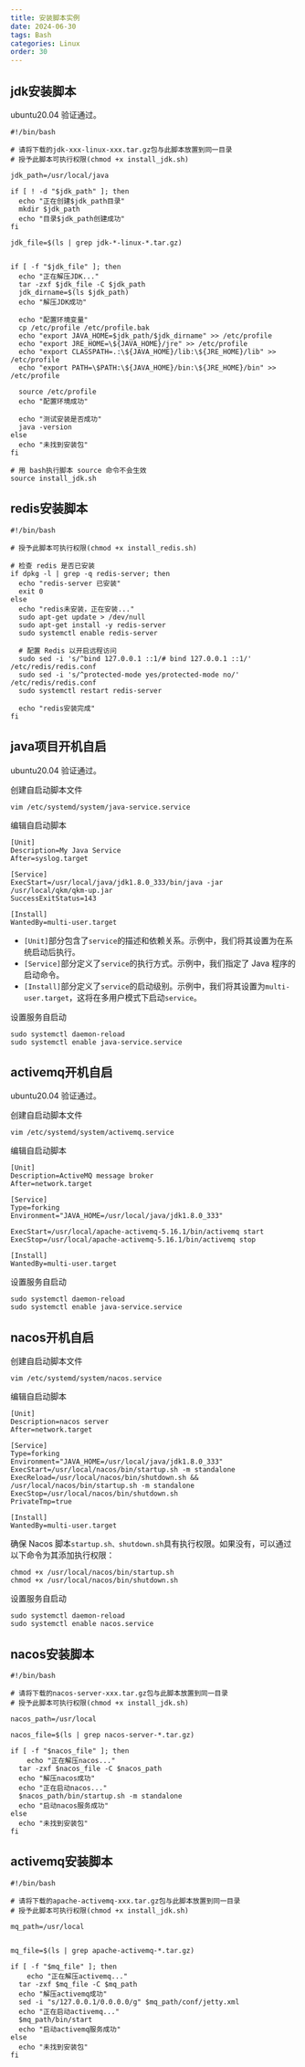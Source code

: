 ```yaml
---
title: 安装脚本实例
date: 2024-06-30
tags: Bash
categories: Linux
order: 30
---
```



## jdk安装脚本
ubuntu20.04 验证通过。
```shell
#!/bin/bash

# 请将下载的jdk-xxx-linux-xxx.tar.gz包与此脚本放置到同一目录
# 授予此脚本可执行权限(chmod +x install_jdk.sh)

jdk_path=/usr/local/java

if [ ! -d "$jdk_path" ]; then
  echo "正在创建$jdk_path目录"
  mkdir $jdk_path
  echo "目录$jdk_path创建成功"
fi

jdk_file=$(ls | grep jdk-*-linux-*.tar.gz)


if [ -f "$jdk_file" ]; then
  echo "正在解压JDK..."
  tar -zxf $jdk_file -C $jdk_path
  jdk_dirname=$(ls $jdk_path)
  echo "解压JDK成功"
  
  echo "配置环境变量"
  cp /etc/profile /etc/profile.bak
  echo "export JAVA_HOME=$jdk_path/$jdk_dirname" >> /etc/profile
  echo "export JRE_HOME=\${JAVA_HOME}/jre" >> /etc/profile
  echo "export CLASSPATH=.:\${JAVA_HOME}/lib:\${JRE_HOME}/lib" >> /etc/profile
  echo "export PATH=\$PATH:\${JAVA_HOME}/bin:\${JRE_HOME}/bin" >> /etc/profile
  
  source /etc/profile
  echo "配置环境成功"
  
  echo "测试安装是否成功"
  java -version
else
  echo "未找到安装包"
fi
```
```shell
# 用 bash执行脚本 source 命令不会生效
source install_jdk.sh
```
## redis安装脚本
```shell
#!/bin/bash

# 授予此脚本可执行权限(chmod +x install_redis.sh)

# 检查 redis 是否已安装
if dpkg -l | grep -q redis-server; then
  echo "redis-server 已安装"
  exit 0
else
  echo "redis未安装，正在安装..."
  sudo apt-get update > /dev/null
  sudo apt-get install -y redis-server
  sudo systemctl enable redis-server
  
  # 配置 Redis 以开启远程访问
  sudo sed -i 's/^bind 127.0.0.1 ::1/# bind 127.0.0.1 ::1/' /etc/redis/redis.conf
  sudo sed -i 's/^protected-mode yes/protected-mode no/' /etc/redis/redis.conf
  sudo systemctl restart redis-server
  
  echo "redis安装完成"
fi
```
## java项目开机自启
ubuntu20.04 验证通过。

创建自启动脚本文件
```shell
vim /etc/systemd/system/java-service.service
```
编辑自启动脚本
```shell
[Unit]
Description=My Java Service
After=syslog.target
 
[Service]
ExecStart=/usr/local/java/jdk1.8.0_333/bin/java -jar /usr/local/qkm/qkm-up.jar
SuccessExitStatus=143
 
[Install]
WantedBy=multi-user.target
```
* `[Unit]`部分包含了`service`的描述和依赖关系。示例中，我们将其设置为在系统启动后执行。
* `[Service]`部分定义了`service`的执行方式。示例中，我们指定了 Java 程序的启动命令。
* `[Install]`部分定义了`service`的启动级别。示例中，我们将其设置为`multi-user.target`，这将在多用户模式下启动`service`。

设置服务自启动
```shell
sudo systemctl daemon-reload
sudo systemctl enable java-service.service
```
## activemq开机自启
ubuntu20.04 验证通过。

创建自启动脚本文件
```shell
vim /etc/systemd/system/activemq.service
```
编辑自启动脚本
```shell
[Unit]
Description=ActiveMQ message broker
After=network.target
 
[Service]
Type=forking
Environment="JAVA_HOME=/usr/local/java/jdk1.8.0_333"
 
ExecStart=/usr/local/apache-activemq-5.16.1/bin/activemq start
ExecStop=/usr/local/apache-activemq-5.16.1/bin/activemq stop
 
[Install]
WantedBy=multi-user.target
```
设置服务自启动
```shell
sudo systemctl daemon-reload
sudo systemctl enable java-service.service
```
## nacos开机自启
创建自启动脚本文件
```shell
vim /etc/systemd/system/nacos.service
```
编辑自启动脚本
```shell
[Unit]
Description=nacos server
After=network.target

[Service]
Type=forking
Environment="JAVA_HOME=/usr/local/java/jdk1.8.0_333"
ExecStart=/usr/local/nacos/bin/startup.sh -m standalone
ExecReload=/usr/local/nacos/bin/shutdown.sh && /usr/local/nacos/bin/startup.sh -m standalone
ExecStop=/usr/local/nacos/bin/shutdown.sh
PrivateTmp=true

[Install]
WantedBy=multi-user.target
```
确保 Nacos 脚本`startup.sh、shutdown.sh`具有执行权限。如果没有，可以通过以下命令为其添加执行权限：
```shell
chmod +x /usr/local/nacos/bin/startup.sh
chmod +x /usr/local/nacos/bin/shutdown.sh
```
设置服务自启动
```shell
sudo systemctl daemon-reload
sudo systemctl enable nacos.service
```
## nacos安装脚本
```shell
#!/bin/bash

# 请将下载的nacos-server-xxx.tar.gz包与此脚本放置到同一目录
# 授予此脚本可执行权限(chmod +x install_jdk.sh)

nacos_path=/usr/local

nacos_file=$(ls | grep nacos-server-*.tar.gz)

if [ -f "$nacos_file" ]; then
	echo "正在解压nacos..."
  tar -zxf $nacos_file -C $nacos_path
  echo "解压nacos成功"
  echo "正在启动nacos..."
  $nacos_path/bin/startup.sh -m standalone
  echo "启动nacos服务成功"
else
  echo "未找到安装包"
fi
```
## activemq安装脚本
```shell
#!/bin/bash

# 请将下载的apache-activemq-xxx.tar.gz包与此脚本放置到同一目录
# 授予此脚本可执行权限(chmod +x install_jdk.sh)

mq_path=/usr/local


mq_file=$(ls | grep apache-activemq-*.tar.gz)

if [ -f "$mq_file" ]; then
	echo "正在解压activemq..."
  tar -zxf $mq_file -C $mq_path
  echo "解压activemq成功"
  sed -i "s/127.0.0.1/0.0.0.0/g" $mq_path/conf/jetty.xml
  echo "正在启动activemq..."
  $mq_path/bin/start
  echo "启动activemq服务成功"
else
  echo "未找到安装包"
fi
```
